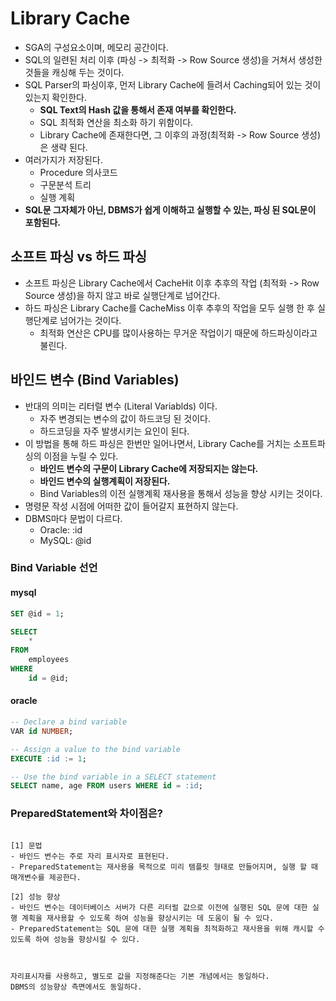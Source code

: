 # Library Cache
- SGA의 구성요소이며, 메모리 공간이다.
- SQL의 일련된 처리 이후 (파싱 -> 최적화 -> Row Source 생성)을 거쳐서 생성한 것들을 캐싱해 두는 것이다.
- SQL Parser의 파싱이후, 먼저 Library Cache에 들려서 Caching되어 있는 것이 있는지 확인한다.
  - **SQL Text의 Hash 값을 통해서 존재 여부를 확인한다.**
  - SQL 최적화 연산을 최소화 하기 위함이다.
  - Library Cache에 존재한다면, 그 이후의 과정(최적화 -> Row Source 생성) 은 생략 된다.
- 여러가지가 저장된다.
  - Procedure 의사코드
  - 구문분석 트리
  - 실행 계획
- **SQL문 그자체가 아닌, DBMS가 쉽게 이해하고 실행할 수 있는, 파싱 된 SQL문이 포함된다.**



## 소프트 파싱 vs 하드 파싱
- 소프트 파싱은 Library Cache에서 CacheHit 이후 추후의 작업 (최적화 -> Row Source 생성)을 하지 않고 바로 실행단계로 넘어간다.
- 하드 파싱은 Library Cache를 CacheMiss 이후 추후의 작업을 모두 실행 한 후 실행단계로 넘어가는 것이다.
    - 최적화 연산은 CPU를 많이사용하는 무거운 작업이기 때문에 하드파싱이라고 불린다.

 ## 바인드 변수 (Bind Variables)
- 반대의 의미는 리터럴 변수 (Literal Variablds) 이다.
  - 자주 변경되는 변수의 값이 하드코딩 된 것이다.
  - 하드코딩을 자주 발생시키는 요인이 된다.
- 이 방법을 통해 하드 파싱은 한번만 일어나면서, Library Cache를 거치는 소프트파싱의 이점을 누릴 수 있다.
  - **바인드 변수의 구문이 Library Cache에 저장되지는 않는다.**
  - **바인드 변수의 실행계획이 저장된다.**
  - Bind Variables의 이전 실행계획 재사용을 통해서 성능을 향상 시키는 것이다.
- 명령문 작성 시점에 어떠한 값이 들어갈지 표현하지 않는다.
- DBMS마다 문법이 다르다.
  - Oracle: :id
  - MySQL: @id

### Bind Variable 선언

#### mysql
```sql
SET @id = 1;

SELECT 
    * 
FROM 
    employees 
WHERE 
    id = @id;
```

#### oracle
```sql
-- Declare a bind variable
VAR id NUMBER;

-- Assign a value to the bind variable
EXECUTE :id := 1;

-- Use the bind variable in a SELECT statement
SELECT name, age FROM users WHERE id = :id;
```

### PreparedStatement와 차이점은?
```text

[1] 문법
- 바인드 변수는 주로 자리 표시자로 표현된다.
- PreparedStatement는 재사용을 목적으로 미리 템플릿 형태로 만들어지며, 실행 할 때 매개변수를 제공한다.

[2] 성능 향상
- 바인드 변수는 데이터베이스 서버가 다른 리터럴 값으로 이전에 실행된 SQL 문에 대한 실행 계획을 재사용할 수 있도록 하여 성능을 향상시키는 데 도움이 될 수 있다. 
- PreparedStatement는 SQL 문에 대한 실행 계획을 최적화하고 재사용을 위해 캐시할 수 있도록 하여 성능을 향상시킬 수 있다.



자리표시자를 사용하고, 별도로 값을 지정해준다는 기본 개념에서는 동일하다.
DBMS의 성능향상 측면에서도 동일하다.
```